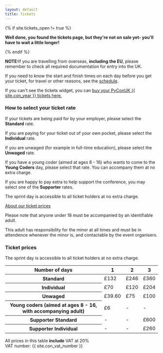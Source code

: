 ```yaml
---
layout: default
title: Tickets
---
```

{% if site.tickets_open != true %}<div class="box box_red"><p><strong>Well done, you found the tickets page, but they're not on sale yet- you'll have to wait a little longer!</strong></p></div>{% endif %}

<div class="box box_red">
  <p><strong>NOTE:</strong>If you are travelling from overseas, <strong>including the EU</strong>, please remember to check all required documentation for entry into the UK.</p>
</div>

<p>If you need to know the start and finish times on each day before you get your ticket, for travel or other reasons, see the <a href="/schedule/">schedule</a>.</p>

<link rel="stylesheet" type="text/css" href="https://pretix.eu/ukpatl/PyConUK-{{ site.con_year }}/widget/v1.css">
<script type="text/javascript" src="https://pretix.eu/widget/v1.en.js" async></script>
<pretix-widget event="https://pretix.eu/ukpatl/PyConUK-{{ site.con_year }}/"></pretix-widget>

<p>If you can't see the tickets widget, you can <a href="https://pretix.eu/ukpatl/PyConUK-{{ site.con_year }}/">buy your PyConUK {{ site.con_year }} tickets here.</a></p>

<div class="box box_blue">
  <h3>How to select your ticket rate</h3>
  <p>If your tickets are being paid for by your employer, please select the <strong>Standard</strong> rate.</p>
  <p>If you are paying for your ticket out of your own pocket, please select the <strong>Individual</strong> rate.</p>
  <p>If you are unwaged (for example in full-time education), please select the <strong>Unwaged</strong> rate.</p>
  <p>If you have a young coder (aimed at ages 8 - 16) who wants to come to the <strong>Young Coders</strong> day, please select that rate. You can accompany them at no extra charge.</p>
  <p>If you are happy to pay extra to help support the conference, you may select one of the <strong>Supporter</strong> rates.</p>
  <p>The sprint day is accessible to all ticket holders at no extra charge.</p>
  <a href="/tickets/about-our-ticket-prices/">About our ticket prices</a>
</div>

<div class="box box_red">
  <p>Please note that anyone under 18 must be accompanied by an identifiable adult.</p>
  <p>This adult has responsibility for the minor at all times and must be in attendence whenever the minor is, and contactable by the event organisers.</p>
</div>

<div class="box box_yellow">
  <h3>Ticket prices</h3>
  <p>The sprint day is accessible to all ticket holders at no extra charge.</p>
  <table class="table">
    <thead>
      <th scope="col">Number of days</th>
      <th scope="col">1</th>
      <th scope="col">2</th>
      <th scope="col">3</th>
    </thead>
    <tbody>
      <tr>
        <th scope="row">Standard</th>
        <td>£132</td>
        <td>£246</td>
        <td>£360</td>
      </tr>
      <tr>
        <th scope="row">Individual</th>
        <td>£70</td>
        <td>£120</td>
        <td>£204</td>
      </tr>
      <tr>
        <th scope="row">Unwaged</th>
        <td>£39.60</td>
        <td>£75</td>
        <td>£100</td>
      </tr>
      <tr>
        <th scope="row">Young coders (aimed at ages 8 - 16, with accompanying adult)</th>
        <td>£6</td>
        <td>-</td>
        <td>-</td>
      </tr>
      <tr>
        <th scope="row">Supporter Standard</th>
        <td>-</td>
        <td>-</td>
        <td>£600</td>
      </tr>
      <tr>
        <th scope="row">Supporter Individual</th>
        <td>-</td>
        <td>-</td>
        <td>£260</td>
      </tr>
    </tbody>
  </table>

  <p>All prices in this table <strong>include</strong> VAT at 20%<br />
  VAT number: {{ site.con_vat_number }}</p>
</div>

